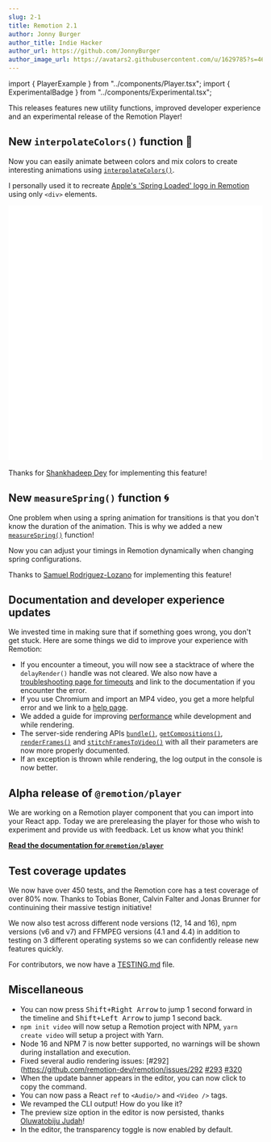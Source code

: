 ```yaml
---
slug: 2-1
title: Remotion 2.1
author: Jonny Burger
author_title: Indie Hacker
author_url: https://github.com/JonnyBurger
author_image_url: https://avatars2.githubusercontent.com/u/1629785?s=460&u=12eb94da6070d00fc924761ce06e3a428d01b7e9&v=4
---
```


import { PlayerExample } from "../components/Player.tsx";
import { ExperimentalBadge } from "../components/Experimental.tsx";

This releases features new utility functions, improved developer experience and an experimental release of the Remotion Player!

## New `interpolateColors()` function 🌈

Now you can easily animate between colors and mix colors to create interesting animations using [`interpolateColors()`](/docs/interpolate-colors).

I personally used it to recreate [Apple's 'Spring Loaded' logo in Remotion](https://github.com/jonnyburger/spring-loaded) using only `<div>` elements.

<img src="https://github.com/JonnyBurger/spring-loaded/raw/main/out.gif" />

Thanks for [Shankhadeep Dey](https://github.com/Iamshankhadeep) for implementing this feature!

## New `measureSpring()` function 🌀

One problem when using a spring animation for transitions
is that you don't know the duration of the animation. This is why we added a new [`measureSpring()`](/docs/measure-spring) function!

Now you can adjust your timings in Remotion dynamically when changing spring configurations.

Thanks to [Samuel Rodriguez-Lozano](https://github.com/samuel3105) for implementing this feature!

## Documentation and developer experience updates

We invested time in making sure that if something goes wrong, you don't get stuck. Here are some things we did to improve your experience with Remotion:

- If you encounter a timeout, you will now see a stacktrace of where the `delayRender()` handle was not cleared. We also now have a [troubleshooting page for timeouts](/docs/timeout) and link to the documentation if you encounter the error.
- If you use Chromium and import an MP4 video, you get a more helpful error and we link to a [help page](/docs/media-playback-error).
- We added a guide for improving [performance](/docs/performance) while development and while rendering.
- The server-side rendering APIs [`bundle()`](/docs/bundle), [`getCompositions()`](/docs/get-compositions), [`renderFrames()`](/docs/render-frames) and [`stitchFramesToVideo()`](/docs/stitch-frames-to-video) with all their parameters are now more properly documented.
- If an exception is thrown while rendering, the log output in the console is now better.

## Alpha release of `@remotion/player`

<ExperimentalBadge/>

We are working on a Remotion player component that you can import into your React app. Today we are prereleasing the player for those who wish to experiment and provide us with feedback. Let us know what you think!

[**Read the documentation for `@remotion/player`**](/docs/player)
<PlayerExample />

## Test coverage updates

We now have over 450 tests, and the Remotion core has a test coverage of over 80% now. Thanks to Tobias Boner, Calvin Falter and Jonas Brunner for continuining their massive testign initiative!

We now also test across different node versions (12, 14 and 16), npm versions (v6 and v7) and FFMPEG versions (4.1 and 4.4) in addition to testing on 3 different operating systems so we can confidently release new features quickly.

For contributors, we now have a [TESTING.md](https://github.com/remotion-dev/remotion/blob/main/TESTING.md) file.

## Miscellaneous

- You can now press <kbd>Shift+Right Arrow</kbd> to jump 1 second forward in the timeline and <kbd>Shift+Left Arrow</kbd> to jump 1 second back.
- `npm init video` will now setup a Remotion project with NPM, `yarn create video` will setup a project with Yarn.
- Node 16 and NPM 7 is now better supported, no warnings will be shown during installation and execution.
- Fixed several audio rendering issues: [#292](https://github.com/remotion-dev/remotion/issues/292 [#293](https://github.com/remotion-dev/remotion/issues/293) [#320](https://github.com/remotion-dev/remotion/issues/320)
- When the update banner appears in the editor, you can now click to copy the command.
- You can now pass a React `ref` to `<Audio/>` and `<Video />` tags.
- We revamped the CLI output! How do you like it?
- The preview size option in the editor is now persisted, thanks [Oluwatobiju Judah](https://github.com/Tobijudah)!
- In the editor, the transparency toggle is now enabled by default.
